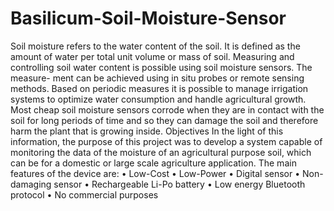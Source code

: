 # Basilicum-Soil-Moisture-Sensor
Soil moisture refers to the water content of the soil. It is defined as the amount of water per total unit volume or mass of soil. Measuring and controlling soil water content is possible using soil moisture sensors. The measure-
ment can be achieved using in situ probes or remote sensing methods. Based on periodic measures it is possible to manage irrigation systems to optimize water consumption and handle agricultural growth. Most cheap soil moisture sensors corrode when they are in contact with the soil for long periods of time and so they can damage the soil and therefore harm the plant that is growing inside.
Objectives In the light of this information, the purpose of this project was to develop a system capable of monitoring the data of the moisture of an agricultural purpose soil, which can be for a domestic or large scale agriculture application.
The main features of the device are: • Low-Cost • Low-Power • Digital sensor • Non-damaging sensor • Rechargeable Li-Po battery • Low energy Bluetooth protocol
• No commercial purposes

